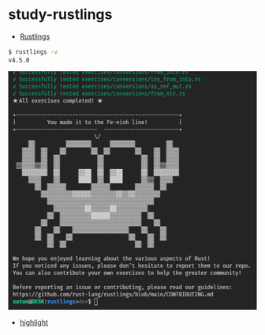 # study-rustlings

* [Rustlings](https://github.com/rust-lang/rustlings/)

```bash
$ rustlings -v
v4.5.0
```

![completed](images/completed.png)

* [highlight](exercises/conversions/try_from_into.rs#L25-L53)
